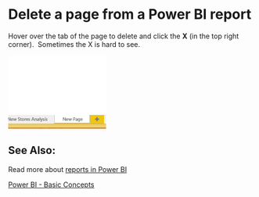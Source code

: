 ﻿<properties 
   pageTitle="Delete a page from a Power BI report"
   description="Delete a page from a Power BI report"
   services="powerbi" 
   documentationCenter="" 
   authors="v-aljenk" 
   manager="mblythe" 
   editor=""
   tags=""/>
 
<tags
   ms.service="powerbi"
   ms.devlang="NA"
   ms.topic="article"
   ms.tgt_pltfrm="NA"
   ms.workload="powerbi"
   ms.date="10/14/2015"
   ms.author="v-aljenk"/>

# Delete a page from a Power BI report

Hover over the tab of the page to delete and click the **X** (in the top right corner).  Sometimes the X is hard to see.

![](media/powerbi-service-delete-a-page-from-a-report/deletepage.gif)

## See Also:

Read more about [reports in Power BI](powerbi-service-reports.md)

[Power BI - Basic Concepts](powerbi-service-basic-concepts.md)﻿
